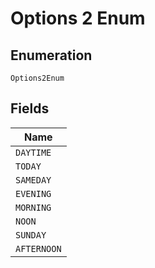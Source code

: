 
# Options 2 Enum

## Enumeration

`Options2Enum`

## Fields

| Name |
|  --- |
| `DAYTIME` |
| `TODAY` |
| `SAMEDAY` |
| `EVENING` |
| `MORNING` |
| `NOON` |
| `SUNDAY` |
| `AFTERNOON` |


